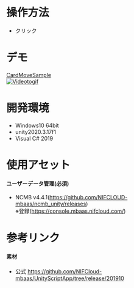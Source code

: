 # 操作方法
- クリック

# デモ
[CardMoveSample](https://little-hoge.github.io/CardMoveSample/)  
[![Videotogif](https://user-images.githubusercontent.com/3638785/132542359-ac8f7dd9-b8f9-48da-9c52-87c9ba270529.gif)](https://little-hoge.github.io/GachaSample/)

# 開発環境
- Windows10 64bit
- unity2020.3.17f1
- Visual C# 2019

# 使用アセット
#### ユーザーデータ管理(必須)
- NCMB v4.4.1(https://github.com/NIFCLOUD-mbaas/ncmb_unity/releases) \
※登録(https://console.mbaas.nifcloud.com/)

# 参考リンク
#### 素材
- 公式
https://github.com/NIFCloud-mbaas/UnityScriptApp/tree/release/201910
